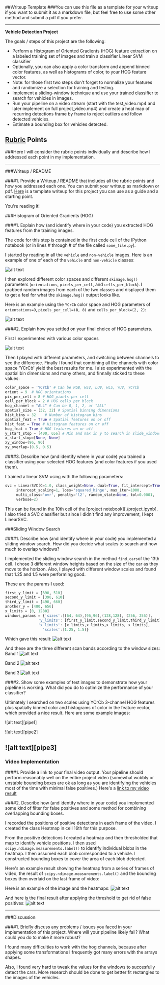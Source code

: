 ##Writeup Template
###You can use this file as a template for your writeup if you want to submit it as a markdown file, but feel free to use some other method and submit a pdf if you prefer.

---

**Vehicle Detection Project**

The goals / steps of this project are the following:

* Perform a Histogram of Oriented Gradients (HOG) feature extraction on a labeled training set of images and train a classifier Linear SVM classifier
* Optionally, you can also apply a color transform and append binned color features, as well as histograms of color, to your HOG feature vector. 
* Note: for those first two steps don't forget to normalize your features and randomize a selection for training and testing.
* Implement a sliding-window technique and use your trained classifier to search for vehicles in images.
* Run your pipeline on a video stream (start with the test_video.mp4 and later implement on full project_video.mp4) and create a heat map of recurring detections frame by frame to reject outliers and follow detected vehicles.
* Estimate a bounding box for vehicles detected.

[//]: # (Image References)
[carnotcar]: ./writeup_images/car-notcar.png
[hog]: ./writeup_images/example-hog.png
[bboxes]: ./writeup_images/example-boxes.png
[bboxes2]: ./writeup_images/no-false-positive.png
[heat]: ./writeup_images/heat-map.png
[band1]: ./writeup_images/band1.png
[band2]: ./writeup_images/band2.png
[band3]: ./writeup_images/band3.png
[image]: ./writeup_images/example-image.png
[3dhist]: ./writeup_images/3dhistograms.png
[histograms]: ./writeup_images/histograms.png
[norm]: ./writeup_images/normalized-features.png
[video1]: ./project_video.mp4

## [Rubric](https://review.udacity.com/#!/rubrics/513/view) Points
###Here I will consider the rubric points individually and describe how I addressed each point in my implementation.  

---
###Writeup / README

####1. Provide a Writeup / README that includes all the rubric points and how you addressed each one.  You can submit your writeup as markdown or pdf.  [Here](https://github.com/udacity/CarND-Vehicle-Detection/blob/master/writeup_template.md) is a template writeup for this project you can use as a guide and a starting point.  

You're reading it!

###Histogram of Oriented Gradients (HOG)

####1. Explain how (and identify where in your code) you extracted HOG features from the training images.

The code for this step is contained in the first code cell of the IPython notebook (or in lines # through # of the file called `some_file.py`).  

I started by reading in all the `vehicle` and `non-vehicle` images.  Here is an example of one of each of the `vehicle` and `non-vehicle` classes:

![alt text][carnotcar]

I then explored different color spaces and different `skimage.hog()` parameters (`orientations`, `pixels_per_cell`, and `cells_per_block`).  I grabbed random images from each of the two classes and displayed them to get a feel for what the `skimage.hog()` output looks like.

Here is an example using the `YCrCb` color space and HOG parameters of `orientations=9`, `pixels_per_cell=(8, 8)` and `cells_per_block=(2, 2)`:

![alt text][hog]


####2. Explain how you settled on your final choice of HOG parameters.

First I experimented with various color spaces

![alt text][3dhist]

Then I played with different parameters, and switching between channels to see the difference. Finally I found that combining all the channels with color space 'YCrCb' yield the best results for me. I also experimented with the spatial bin dimensions and many others, and finnally sticked to these values:
```python
color_space = 'YCrCb' # Can be RGB, HSV, LUV, HLS, YUV, YCrCb
orient = 9  # HOG orientations
pix_per_cell = 8 # HOG pixels per cell
cell_per_block = 2 # HOG cells per block
hog_channel = "ALL" # Can be 0, 1, 2, or "ALL"
spatial_size = (32, 32) # Spatial binning dimensions
hist_bins = 32    # Number of histogram bins
spatial_feat = True # Spatial features on or off
hist_feat = True # Histogram features on or off
hog_feat = True # HOG features on or off
y_start_stop = [400, 656] # Min and max in y to search in slide_window()
x_start_stop=[None, None]
xy_window=(96, 96)
xy_overlap=(0.5, 0.5)
```

####3. Describe how (and identify where in your code) you trained a classifier using your selected HOG features (and color features if you used them).

I trained a linear SVM using with the following parameters:
```python
svc = LinearSVC(C=1.0, class_weight=None, dual=True, fit_intercept=True,
     intercept_scaling=1, loss='squared_hinge', max_iter=1000,
     multi_class='ovr', penalty='l2', random_state=None, tol=0.0001,
     verbose=2)
```
This can be found in the 10th cell of the [project notebook][./project.ipynb]. I also tried a SVC classifier but since I didn't find any improvement, I kept LinearSVC.

###Sliding Window Search

####1. Describe how (and identify where in your code) you implemented a sliding window search.  How did you decide what scales to search and how much to overlap windows?

I implemented the sliding window search in the method `find_cars`of the 13th cell. I chose 3 different window heights based on the size of the car as they move to the horizon. Also, I played with different  window scales and found that 1.25 and 1.5 were performing good.

These are the params I used:
```python
first_y_limit = [390, 510]
second_y_limit = [390, 610]
third_y_limit = [490, 660]
another_y = [400, 656]
x_limits = [0, 1280]
windows_params = {'sizes':[(64, 64),(96,96),(128,128), (256, 256)],
               'y_limits': [first_y_limit,second_y_limit,third_y_limit],
               'x_limits': [x_limits,x_limits,x_limits, x_limits],
                 'scales':[1.25, 1.5]}
```
Which gave this result:
![alt text][bboxes]

And these are the three different scan bands according to the window sizes:
Band 1
![alt text][band1]

Band 2
![alt text][band2]

Band 3
![alt text][band3]


####2. Show some examples of test images to demonstrate how your pipeline is working.  What did you do to optimize the performance of your classifier?

Ultimately I searched on two scales using YCrCb 3-channel HOG features plus spatially binned color and histograms of color in the feature vector, which provided a nice result.  Here are some example images:

![alt text][pipe1]

![alt text][pipe2]

![alt text][pipe3]
---

### Video Implementation

####1. Provide a link to your final video output.  Your pipeline should perform reasonably well on the entire project video (somewhat wobbly or unstable bounding boxes are ok as long as you are identifying the vehicles most of the time with minimal false positives.)
Here's a [link to my video result](./project_video.mp4)


####2. Describe how (and identify where in your code) you implemented some kind of filter for false positives and some method for combining overlapping bounding boxes.

I recorded the positions of positive detections in each frame of the video. I created the class Heatmap in cell 16th for this purpose.

From the positive detections I created a heatmap and then thresholded that map to identify vehicle positions.  I then used `scipy.ndimage.measurements.label()` to identify individual blobs in the heatmap.  I then assumed each blob corresponded to a vehicle.  I constructed bounding boxes to cover the area of each blob detected.  

Here's an example result showing the heatmap from a series of frames of video, the result of `scipy.ndimage.measurements.label()` and the bounding boxes then overlaid on the last frame of video:

Here is an example of the image and the heatmaps:
![alt text][heat]

And here is the final result after applying the threshold to get rid of false positives:
![alt text][bboxes2]



---

###Discussion

####1. Briefly discuss any problems / issues you faced in your implementation of this project.  Where will your pipeline likely fail?  What could you do to make it more robust?

I found many difficulties to work with the hog channels, because after applying some transformations I frequently got many errors with the arrays shapes.

Also, I found very hard to tweak the values for the windows to succesfully detect the cars. More research should be done to get better fit rectangles to the images of the vehicles.

